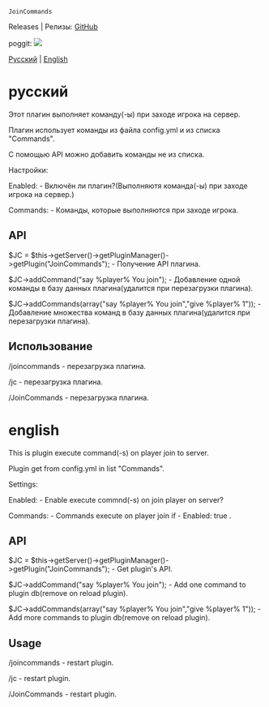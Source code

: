     JoinCommands

Releases | Релизы: [GitHub](https://github.com/Distemi/JoinCommands/releases)

poggit: [![](https://poggit.pmmp.io/shield.state/JoinCommands)](https://poggit.pmmp.io/p/JoinCommands)

[Русский](#русский) | [English](#english)




# русский

Этот плагин выполняет команду(-ы) при заходе игрока на сервер.

Плагин использует команды из файла config.yml и из списка "Commands".

С помощью API можно добавить команды не из списка.

Настройки:

Enabled:    - Включён ли плагин?(Выполняютя команда(-ы) при заходе игрока на сервер.)

Commands:   - Команды, которые выполняются при заходе игрока.

API
-------------


$JC = $this->getServer()->getPluginManager()->getPlugin("JoinCommands");   - Получение API плагина.

$JC->addCommand("say %player% You join");                                  - Добавление одной команды в базу данных плагина(удалится при перезагрузки плагина).

$JC->addCommands(array("say %player% You join","give %player% 1"));        - Добавление множества команд в базу данных плагина(удалится при перезагрузки плагина).


Использование
-------------

/joincommands   - перезагрузка плагина.

/jc             - перезагрузка плагина.

/JoinCommands   - перезагрузка плагина.





# english

This is plugin execute command(-s) on player join to server. 

Plugin get from config.yml in list "Commands".

Settings:

Enabled:     - Enable execute commnd(-s) on join player on server? 

Commands:    - Commands execute on player join if - Enabled: true .

API
-------------

$JC = $this->getServer()->getPluginManager()->getPlugin("JoinCommands");   - Get plugin's API.

$JC->addCommand("say %player% You join");                                  - Add one command to plugin db(remove on reload plugin).

$JC->addCommands(array("say %player% You join","give %player% 1"));        - Add more commands to plugin db(remove on reload plugin).


Usage
-------------

/joincommands   - restart plugin.

/jc             - restart plugin.

/JoinCommands   - restart plugin.



